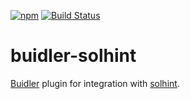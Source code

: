 [![npm](https://img.shields.io/npm/v/@nomiclabs/buidler-solhint.svg)](https://www.npmjs.com/package/@nomiclabs/buidler-solhint)
 [![Build Status](https://travis-ci.com/nomiclabs/buidler-solhint.svg?branch=master)](https://travis-ci.com/nomiclabs/buidler-solhint)


# buidler-solhint
[Buidler](http://getbuidler.com) plugin for integration with [solhint](https://github.com/protofire/solhint).
